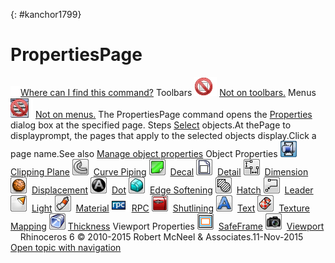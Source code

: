 ---
---

{: #kanchor1799}
# PropertiesPage
 [![images/transparent.gif](images/transparent.gif)Where can I find this command?](javascript:void(0);) Toolbars
![images/-no-toolbar-button.png](images/-no-toolbar-button.png) [Not on toolbars.](toolbarwhattodo.html) 
Menus
![images/-no-menu-item.png](images/-no-menu-item.png) [Not on menus.](menuwhattodo.html) 
The PropertiesPage command opens the [Properties](properties.html) dialog box at the specified page.
Steps
 [Select](select-objects.html) objects.At thePage to displayprompt, the pages that apply to the selected objects display.Click a page name.See also
 [Manage object properties](sak-objectproperties.html) 
Object Properties
![images/clippingplaneproperties-button.png](images/clippingplaneproperties-button.png) [Clipping Plane](clippingplane.html#clippingplane-properties) 
![images/curvepipingproperties-button.png](images/curvepipingproperties-button.png) [Curve Piping](curvepiping.html) 
![images/decalproperties-button.png](images/decalproperties-button.png) [Decal](decal.html) 
![images/detailproperties-button.png](images/detailproperties-button.png) [Detail](detail.html#detail-properties) 
![images/dimensionproperties-button.png](images/dimensionproperties-button.png) [Dimension](dimension.html) 
![images/displacementproperties-button.png](images/displacementproperties-button.png) [Displacement](displacement.html) 
![images/dotproperties-button.png](images/dotproperties-button.png) [Dot](dot.html#dot-properties) 
![images/edgesofteningproperties-button.png](images/edgesofteningproperties-button.png) [Edge Softening](edgesoftening.html) 
![images/hatchproperties-button.png](images/hatchproperties-button.png) [Hatch](hatch.html#hatch-properties) 
![images/leaderproperties-button.png](images/leaderproperties-button.png) [Leader](leader.html#leader-properties) 
![images/lightproperties-button.png](images/lightproperties-button.png) [Light](light.html) 
![images/materialproperties-button.png](images/materialproperties-button.png) [Material](material.html) 
![images/rpcproperties.png](images/rpcproperties.png) [RPC](rpc.html#rpc-properties) 
![images/shutliningproperties-button.png](images/shutliningproperties-button.png) [Shutlining](shutlining.html) 
![images/textproperties-button.png](images/textproperties-button.png) [Text](text.html#textproperties) 
![images/texturemappingproperties-button.png](images/texturemappingproperties-button.png) [Texture Mapping](texturemapping.html) 
 [![images/thicknessproperties-button.png](images/thicknessproperties-button.png)Thickness](thickness.html) 
Viewport Properties
![images/safeframeproperties-button.png](images/safeframeproperties-button.png) [SafeFrame](safeframe.html#safeframeproperties) 
![images/viewportproperties-button.png](images/viewportproperties-button.png) [Viewport](viewport.html) 
&#160;
&#160;
Rhinoceros 6 © 2010-2015 Robert McNeel &amp; Associates.11-Nov-2015
 [Open topic with navigation](propertiespage.html) 

